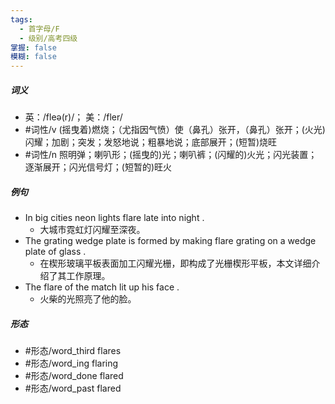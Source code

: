 ```yaml
---
tags:
  - 首字母/F
  - 级别/高考四级
掌握: false
模糊: false
---
```

##### 词义
- 英：/fleə(r)/； 美：/fler/
- #词性/v  (摇曳着)燃烧；（尤指因气愤）使（鼻孔）张开，（鼻孔）张开；(火光)闪耀；加剧；突发；发怒地说；粗暴地说；底部展开；(短暂)烧旺
- #词性/n  照明弹；喇叭形；(摇曳的)光；喇叭裤；(闪耀的)火光；闪光装置；逐渐展开；闪光信号灯；(短暂的)旺火
##### 例句
- In big cities neon lights flare late into night .
	- 大城市霓虹灯闪耀至深夜。
- The grating wedge plate is formed by making flare grating on a wedge plate of glass .
	- 在楔形玻璃平板表面加工闪耀光栅，即构成了光栅楔形平板，本文详细介绍了其工作原理。
- The flare of the match lit up his face .
	- 火柴的光照亮了他的脸。
##### 形态
- #形态/word_third flares
- #形态/word_ing flaring
- #形态/word_done flared
- #形态/word_past flared
